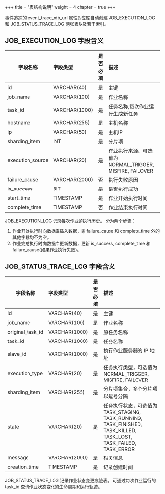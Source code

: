 +++
title = "表结构说明"
weight = 4
chapter = true
+++

事件追踪的 event_trace_rdb_url 属性对应库自动创建 JOB_EXECUTION_LOG 和 JOB_STATUS_TRACE_LOG 两张表以及若干索引。

## JOB_EXECUTION_LOG 字段含义

| 字段名称             | 字段类型          | 是否必填 | 描述                                           |
|------------------|:--------------|:-----|:---------------------------------------------|
| id               | VARCHAR(40)   | 是    | 主键                                           |
| job_name         | VARCHAR(100)  | 是    | 作业名称                                         |
| task_id          | VARCHAR(1000) | 是    | 任务名称,每次作业运行生成新任务                             |
| hostname         | VARCHAR(255)  | 是    | 主机名称                                         |
| ip               | VARCHAR(50)   | 是    | 主机IP                                         |
| sharding_item    | INT           | 是    | 分片项                                          |
| execution_source | VARCHAR(20)   | 是    | 作业执行来源。可选值为NORMAL_TRIGGER, MISFIRE, FAILOVER |
| failure_cause    | VARCHAR(2000) | 否    | 执行失败原因                                       |
| is_success       | BIT           | 是    | 是否执行成功                                       |
| start_time       | TIMESTAMP     | 是    | 作业开始执行时间                                     |
| complete_time    | TIMESTAMP     | 否    | 作业结束执行时间                                     |

JOB_EXECUTION_LOG 记录每次作业的执行历史。
分为两个步骤：

1. 作业开始执行时向数据库插入数据，除 failure_cause 和 complete_time 外的其他字段均不为空。
1. 作业完成执行时向数据库更新数据，更新 is_success, complete_time 和 failure_cause(如果作业执行失败)。

## JOB_STATUS_TRACE_LOG 字段含义

| 字段名称             | 字段类型          | 是否必填 | 描述                                                                                                    |
|------------------|:--------------|:-----|:------------------------------------------------------------------------------------------------------|
| id               | VARCHAR(40)   | 是    | 主键                                                                                                    |
| job_name         | VARCHAR(100)  | 是    | 作业名称                                                                                                  |
| original_task_id | VARCHAR(1000) | 是    | 原任务名称                                                                                                 |
| task_id          | VARCHAR(1000) | 是    | 任务名称                                                                                                  |
| slave_id         | VARCHAR(1000) | 是    | 执行作业服务器的 IP 地址                                                                                        |
| execution_type   | VARCHAR(20)   | 是    | 任务执行类型，可选值为NORMAL_TRIGGER, MISFIRE, FAILOVER                                                          |
| sharding_item    | VARCHAR(255)  | 是    | 分片项集合，多个分片项以逗号分隔                                                                                      |
| state            | VARCHAR(20)   | 是    | 任务执行状态，可选值为TASK_STAGING, TASK_RUNNING, TASK_FINISHED, TASK_KILLED, TASK_LOST, TASK_FAILED, TASK_ERROR |
| message          | VARCHAR(2000) | 是    | 相关信息                                                                                                  |
| creation_time    | TIMESTAMP     | 是    | 记录创建时间                                                                                                |

JOB_STATUS_TRACE_LOG 记录作业状态变更痕迹表。
可通过每次作业运行的 task_id 查询作业状态变化的生命周期和运行轨迹。
